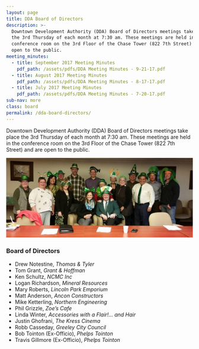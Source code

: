 ```yaml
---
layout: page
title: DDA Board of Directors
description: >-
  Downtown Development Authority (DDA) Board of Directors meetings take place
  the 3rd Thursday of each month at 7:30 am. These meetings are held in the
  conference room on the 3rd Floor of the Chase Tower (822 7th Street) and are
  open to the public.
meeting_minutes:
  - title: September 2017 Meeting Minutes
    pdf_path: /assets/pdfs/DDA Meeting Minutes - 9-21-17.pdf
  - title: August 2017 Meeting Minutes
    pdf_path: /assets/pdfs/DDA Meeting Minutes - 8-17-17.pdf
  - title: July 2017 Meeting Minutes
    pdf_path: /assets/pdfs/DDA Meeting Minutes - 7-20-17.pdf
sub-nav: more
class: board
permalink: /dda-board-directors/
---
```



Downtown Development Authority (DDA) Board of Directors meetings take place the 3rd Thursday of each month at 7:30 am. These meetings are held in the conference room on the 3rd Floor of the Chase Tower (822 7th Street) and are open to the public.

![DDA Board of Directors](/assets/versions/greeley-dda-board-2---x0-0-1421-606-1200-512x---.jpg)

### Board of Directors

* Drew Notestine, *Thomas & Tyler*
* Tom Grant, *Grant & Hoffman*
* Ken Schultz, *NCMC Inc*
* Logan Richardson, *Mineral Resources*
* Mary Roberts, *Lincoln Park Emporium*
* Matt Anderson, *Ancon Constructors*
* Mike Ketterling, *Northern Engineering*
* Phil Grizzle, *Zoe’s Cafe*
* Linda Winter, *Accessories with a Flair!… and Hair*
* Justin Ghofrani, *The Kress Cinema*
* Robb Casseday, *Greeley City Council*
* Bob Tointon (Ex-Officio), *Phelps Tointon*
* Travis Gillmore (Ex-Officio), *Phelps Tointon*
